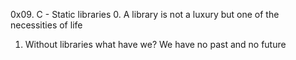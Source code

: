 0x09. C - Static libraries 
0. A library is not a luxury but one of the necessities of life
1. Without libraries what have we? We have no past and no future
